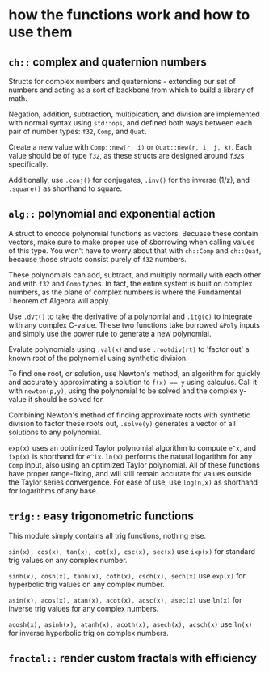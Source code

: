 # **how the functions work and how to use them**

## **`ch::` complex and quaternion numbers**

Structs for complex numbers and quaternions - extending our set of numbers and acting as a sort of backbone from which to build a library of math.

Negation, addition, subtraction, multipication, and division are implemented with normal syntax using `std::ops`, and defined both ways between each pair of number types: `f32`, `Comp`, and `Quat`.

Create a new value with `Comp::new(r, i)` or `Quat::new(r, i, j, k)`. Each value should be of type `f32`, as these structs are designed around `f32`s specifically.

Additionally, use `.conj()` for conjugates, `.inv()` for the inverse (1/z), and `.square()` as shorthand to square.

## **`alg::` polynomial and exponential action**

A struct to encode polynomial functions as vectors. Becuase these contain vectors, make sure to make proper use of `&`borrowing when calling values of this type. You won't have to worry about that with `ch::Comp` and `ch::Quat`, because those structs consist purely of `f32` numbers. 

These polynomials can add, subtract, and multiply normally with each other and with `f32` and `Comp` types. In fact, the entire system is built on complex numbers, as the plane of complex numbers is where the Fundamental Theorem of Algebra will apply.

Use `.dvt()` to take the derivative of a polynomial and `.itg(c)` to integrate with any complex C-value. These two functions take borrowed `&Poly` inputs and simply use the power rule to generate a new polynomial.

Evalute polynomials using `.val(x)` and use `.rootdiv(rt)` to 'factor out' a known root of the polynomial using synthetic division.

To find one root, or solution, use Newton's method, an algorithm for quickly and accurately approximating a solution to `f(x) == y` using calculus. Call it with `newton(p,y)`, using the polynomial to be solved and the complex y-value it should be solved for.

Combining Newton's method of finding approximate roots with synthetic division to factor these roots out, `.solve(y)` generates a vector of all solutions to any polynomial.

`exp(x)` uses an optimized Taylor polynomial algorithm to compute `e^x`, and `ixp(x)` is shorthand for `e^ix`. `ln(x)` performs the natural logarithm for any `Comp` input, also using an optimized Taylor polynomial. All of these functions have proper range-fixing, and will still remain accurate for values outside the Taylor series convergence. For ease of use, use `log(n,x)` as shorthand for logarithms of any base.

## **`trig::` easy trigonometric functions**

This module simply contains all trig functions, nothing else.

`sin(x), cos(x), tan(x), cot(x), csc(x), sec(x)` use `ixp(x)` for standard trig values on any complex number.

`sinh(x), cosh(x), tanh(x), coth(x), csch(x), sech(x)` use `exp(x)` for hyperbolic trig values on any complex number.

`asin(x), acos(x), atan(x), acot(x), acsc(x), asec(x)` use `ln(x)` for inverse trig values for any complex numbers.

`acosh(x), asinh(x), atanh(x), acoth(x), asech(x), acsch(x)` use `ln(x)` for inverse hyperbolic trig on complex numbers.

## **`fractal::` render custom fractals with efficiency**